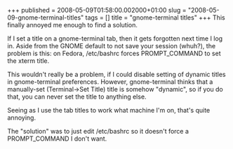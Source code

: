 +++
published = 2008-05-09T01:58:00.002000+01:00
slug = "2008-05-09-gnome-terminal-titles"
tags = []
title = "gnome-terminal titles"
+++
This finally annoyed me enough to find a solution.  
  
If I set a title on a gnome-terminal tab, then it gets forgotten next
time I log in. Aside from the GNOME default to not save your session
(whuh?), the problem is this: on Fedora, /etc/bashrc forces
PROMPT\_COMMAND to set the xterm title.  
  
This wouldn't really be a problem, if I could disable setting of dynamic
titles in gnome-terminal preferences. However, gnome-terminal thinks
that a manually-set (Terminal-&gt;Set Title) title is somehow "dynamic",
so if you do that, you can never set the title to anything else.  
  
Seeing as I use the tab titles to work what machine I'm on, that's quite
annoying.  
  
The "solution" was to just edit /etc/bashrc so it doesn't force a
PROMPT\_COMMAND I don't want.
